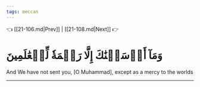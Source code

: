 ```yaml
---
tags: meccan
---
```


👈 [[21-106.md|Prev]] | [[21-108.md|Next]] 👉

# وَمَآ أَرۡسَلۡنَٰكَ إِلَّا رَحۡمَةٗ لِّلۡعَٰلَمِينَ

And We have not sent you, [O Muhammad], except as a mercy to the worlds

---

